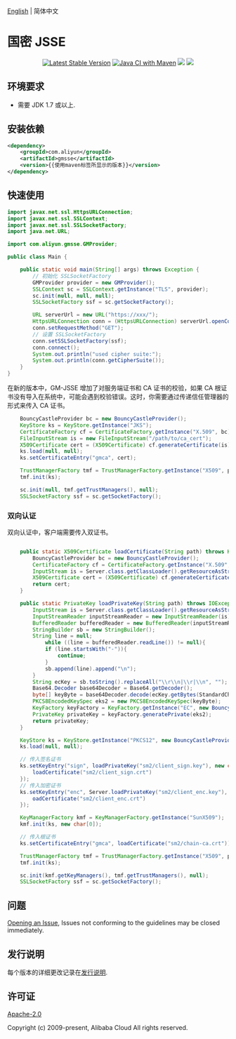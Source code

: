 [English](./README.md) | 简体中文

# 国密 JSSE

<p align="center">
<a href="https://search.maven.org/search?q=g:%22com.aliyun%22%20AND%20a:%22gmsse%22"><img src="https://img.shields.io/maven-central/v/com.aliyun/gmsse.svg?label=Maven%20Central" alt="Latest Stable Version"/></a>
<a href="https://github.com/aliyun/gm-jsse/actions/workflows/maven.yml"><img src="https://github.com/aliyun/gm-jsse/actions/workflows/maven.yml/badge.svg" alt="Java CI with Maven"/></a>
<a href="https://ci.appveyor.com/project/JacksonTian/alibabacloud-gm-jsse/branch/master"><img src="https://ci.appveyor.com/api/projects/status/7xwn4tw8gcl86im5/branch/master?svg=true"/></a>
<a href="https://codecov.io/gh/aliyun/gm-jsse"><img src="https://codecov.io/gh/aliyun/gm-jsse/branch/master/graph/badge.svg"/></a>
</p>

## 环境要求

- 需要 JDK 1.7 或以上.

## 安装依赖

```xml
<dependency>
    <groupId>com.aliyun</groupId>
    <artifactId>gmsse</artifactId>
    <version>{{使用maven标签所显示的版本}}</version>
</dependency>
```

## 快速使用

```java
import javax.net.ssl.HttpsURLConnection;
import javax.net.ssl.SSLContext;
import javax.net.ssl.SSLSocketFactory;
import java.net.URL;

import com.aliyun.gmsse.GMProvider;

public class Main {

    public static void main(String[] args) throws Exception {
        // 初始化 SSLSocketFactory
        GMProvider provider = new GMProvider();
        SSLContext sc = SSLContext.getInstance("TLS", provider);
        sc.init(null, null, null);
        SSLSocketFactory ssf = sc.getSocketFactory();

        URL serverUrl = new URL("https://xxx/");
        HttpsURLConnection conn = (HttpsURLConnection) serverUrl.openConnection();
        conn.setRequestMethod("GET");
        // 设置 SSLSocketFactory
        conn.setSSLSocketFactory(ssf);
        conn.connect();
        System.out.println("used cipher suite:");
        System.out.println(conn.getCipherSuite());
    }
}
```

在新的版本中，GM-JSSE 增加了对服务端证书和 CA 证书的校验，如果 CA 根证书没有导入在系统中，可能会遇到校验错误。这时，你需要通过传递信任管理器的形式来传入 CA 证书。

```java
    BouncyCastleProvider bc = new BouncyCastleProvider();
    KeyStore ks = KeyStore.getInstance("JKS");
    CertificateFactory cf = CertificateFactory.getInstance("X.509", bc);
    FileInputStream is = new FileInputStream("/path/to/ca_cert");
    X509Certificate cert = (X509Certificate) cf.generateCertificate(is);
    ks.load(null, null);
    ks.setCertificateEntry("gmca", cert);

    TrustManagerFactory tmf = TrustManagerFactory.getInstance("X509", provider);
    tmf.init(ks);

    sc.init(null, tmf.getTrustManagers(), null);
    SSLSocketFactory ssf = sc.getSocketFactory();
```

### 双向认证

双向认证中，客户端需要传入双证书。

```java

    public static X509Certificate loadCertificate(String path) throws KeyStoreException, CertificateException, FileNotFoundException {
        BouncyCastleProvider bc = new BouncyCastleProvider();
        CertificateFactory cf = CertificateFactory.getInstance("X.509", bc);
        InputStream is = Server.class.getClassLoader().getResourceAsStream(path);
        X509Certificate cert = (X509Certificate) cf.generateCertificate(is);
        return cert;
    }

    public static PrivateKey loadPrivateKey(String path) throws IOException, NoSuchAlgorithmException, InvalidKeySpecException {
        InputStream is = Server.class.getClassLoader().getResourceAsStream(path);
        InputStreamReader inputStreamReader = new InputStreamReader(is);
        BufferedReader bufferedReader = new BufferedReader(inputStreamReader);
        StringBuilder sb = new StringBuilder();
        String line = null;
            while ((line = bufferedReader.readLine()) != null){
            if (line.startsWith("-")){
                continue;
            }
            sb.append(line).append("\n");
        }
        String ecKey = sb.toString().replaceAll("\\r\\n|\\r|\\n", "");
        Base64.Decoder base64Decoder = Base64.getDecoder();
        byte[] keyByte = base64Decoder.decode(ecKey.getBytes(StandardCharsets.UTF_8));
        PKCS8EncodedKeySpec eks2 = new PKCS8EncodedKeySpec(keyByte);
        KeyFactory keyFactory = KeyFactory.getInstance("EC", new BouncyCastleProvider());
        PrivateKey privateKey = keyFactory.generatePrivate(eks2);
        return privateKey;
    }

    KeyStore ks = KeyStore.getInstance("PKCS12", new BouncyCastleProvider());
    ks.load(null, null);

    // 传入签名证书
    ks.setKeyEntry("sign", loadPrivateKey("sm2/client_sign.key"), new char[0], new X509Certificate[] {
        loadCertificate("sm2/client_sign.crt")
    });
    // 传入加密证书
    ks.setKeyEntry("enc", Server.loadPrivateKey("sm2/client_enc.key"), new char[0], new X509Certificate[] {
        oadCertificate("sm2/client_enc.crt")
    });

    KeyManagerFactory kmf = KeyManagerFactory.getInstance("SunX509");
    kmf.init(ks, new char[0]);

    // 传入根证书
    ks.setCertificateEntry("gmca", loadCertificate("sm2/chain-ca.crt"));

    TrustManagerFactory tmf = TrustManagerFactory.getInstance("X509", provider);
    tmf.init(ks);

    sc.init(kmf.getKeyManagers(), tmf.getTrustManagers(), null);
    SSLSocketFactory ssf = sc.getSocketFactory();
```

## 问题

[Opening an Issue](https://github.com/aliyun/gm-jsse/issues/new), Issues not conforming to the guidelines may be closed immediately.

## 发行说明

每个版本的详细更改记录在[发行说明](./ChangeLog.txt).

## 许可证

[Apache-2.0](http://www.apache.org/licenses/LICENSE-2.0)

Copyright (c) 2009-present, Alibaba Cloud All rights reserved.
